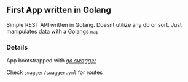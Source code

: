 ## First App written in Golang
Simple REST API written in Golang.
Doesnt utilize any db or sort. Just manipulates data with a Golangs `map`

### Details
App bootstrapped with [*go swagger*](https://goswagger.io/)

Check `swagger/swagger.yml` for routes